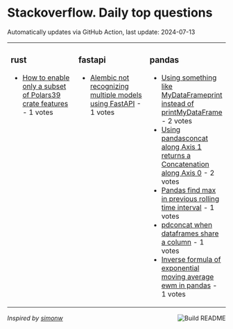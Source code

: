 # Stackoverflow. Daily top questions 

Automatically updates via GitHub Action, last update: <!-- date starts -->2024-07-13<!-- date ends -->


<table><tr><td valign="top" width="33%">

### rust
<!-- rust starts -->
* [How to enable only a subset of Polars39 crate features](https://stackoverflow.com/questions/78743387/how-to-enable-only-a-subset-of-polars-crate-features) - 1 votes
<!-- rust ends -->
</td><td valign="top" width="34%">


### fastapi
<!-- fastapi starts -->
* [Alembic not recognizing multiple models using FastAPI](https://stackoverflow.com/questions/78742213/alembic-not-recognizing-multiple-models-using-fastapi) - 1 votes
<!-- fastapi ends -->
</td><td valign="top" width="34%">


### pandas
<!-- pandas starts -->
* [Using something like MyDataFrameprint instead of printMyDataFrame](https://stackoverflow.com/questions/78741275/using-something-like-mydataframe-print-instead-of-printmydataframe) - 2 votes
* [Using pandasconcat along Axis 1 returns a Concatenation along Axis 0](https://stackoverflow.com/questions/78744860/using-pandas-concat-along-axis-1-returns-a-concatenation-along-axis-0) - 2 votes
* [Pandas find max in previous rolling time interval](https://stackoverflow.com/questions/78739120/pandas-find-max-in-previous-rolling-time-interval) - 1 votes
* [pdconcat when dataframes share a column](https://stackoverflow.com/questions/78738692/pd-concat-when-dataframes-share-a-column) - 1 votes
* [Inverse formula of exponential moving average ewm in pandas](https://stackoverflow.com/questions/78741320/inverse-formula-of-exponential-moving-average-ewm-in-pandas) - 1 votes
<!-- pandas ends -->
</td></tr></table>

<a href="https://github.com/hp0404/hp0404/actions"><img src="https://github.com/hp0404/hp0404/workflows/Build%20README/badge.svg" align="right" alt="Build README"></a> <p>*Inspired by  [simonw](https://github.com/simonw/simonw)*</p>
